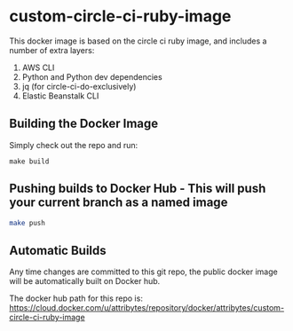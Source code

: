# custom-circle-ci-ruby-image

This docker image is based on the circle ci ruby image, and includes a number of extra layers:

1. AWS CLI
2. Python and Python dev dependencies
3. jq (for circle-ci-do-exclusively)
4. Elastic Beanstalk CLI

## Building the Docker Image
Simply check out the repo and run:
```
make build
```

## Pushing builds to Docker Hub - This will push your current branch as a named image
```bash
make push
```

## Automatic Builds
Any time changes are committed to this git repo, the public docker image will be automatically built on Docker hub.

The docker hub path for this repo is:
https://cloud.docker.com/u/attribytes/repository/docker/attribytes/custom-circle-ci-ruby-image
